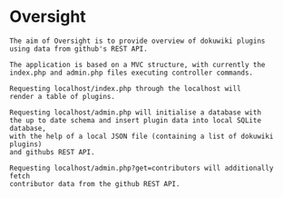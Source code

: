 # Oversight

    The aim of Oversight is to provide overview of dokuwiki plugins
    using data from github's REST API.

    The application is based on a MVC structure, with currently the 
    index.php and admin.php files executing controller commands.

    Requesting localhost/index.php through the localhost will 
    render a table of plugins.

    Requesting localhost/admin.php will initialise a database with 
    the up to date schema and insert plugin data into local SQLite database,
    with the help of a local JSON file (containing a list of dokuwiki plugins)
    and githubs REST API.

    Requesting localhost/admin.php?get=contributors will additionally fetch 
    contributor data from the github REST API.